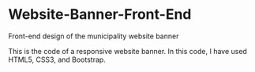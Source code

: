 # Website-Banner-Front-End
Front-end design of the municipality website banner

This is the code of a responsive website banner. In this code, I have used HTML5, CSS3, and Bootstrap.
